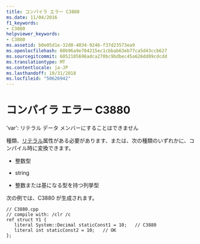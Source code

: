 ```yaml
---
title: コンパイラ エラー C3880
ms.date: 11/04/2016
f1_keywords:
- C3880
helpviewer_keywords:
- C3880
ms.assetid: b0e05d1e-32d0-4034-9246-f37d23573ea9
ms.openlocfilehash: 60b96a9e704215ec1cbbab63eb77ca5d43ccb627
ms.sourcegitcommit: 6052185696adca270bc9bdbec45a626dd89cdcdd
ms.translationtype: MT
ms.contentlocale: ja-JP
ms.lasthandoff: 10/31/2018
ms.locfileid: "50626942"
---
```

# <a name="compiler-error-c3880"></a>コンパイラ エラー C3880

'var': リテラル データ メンバーにすることはできません

種類、[リテラル](../../windows/literal-cpp-component-extensions.md)属性がある必要があります、または、次の種類のいずれかに、コンパイル時に変換できます。

- 整数型

- string

- 整数または基になる型を持つ列挙型

次の例では、C3880 が生成されます。

```
// C3880.cpp
// compile with: /clr /c
ref struct Y1 {
   literal System::Decimal staticConst1 = 10;   // C3880
   literal int staticConst2 = 10;   // OK
};
```